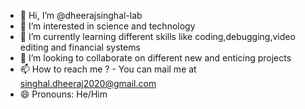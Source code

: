 - 👋 Hi, I’m @dheerajsinghal-lab
- 👀 I’m interested in science and technology
- 🌱 I’m currently learning different skills like coding,debugging,video editing and financial systems
- 💞️ I’m looking to collaborate on different new and enticing projects
- 📫 How to reach me ? - You can mail me at singhal.dheeraj2020@gmail.com  
- 😄 Pronouns: He/Him  

<!---
dheerajsinghal-lab/dheerajsinghal-lab is a ✨ special ✨ repository because its `README.md` (this file) appears on your GitHub profile.
You can click the Preview link to take a look at your changes.
--->
